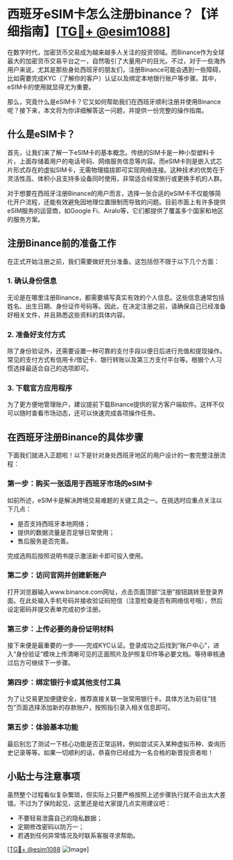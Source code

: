 # 西班牙eSIM卡怎么注册binance？【详细指南】[[TG💪+ @esim1088](https://t.me/s/esim1088)]

在数字时代，加密货币交易成为越来越多人关注的投资领域。而Binance作为全球最大的加密货币交易平台之一，自然吸引了大量用户的目光。不过，对于一些海外用户来说，尤其是那些身处西班牙的朋友们，注册Binance可能会遇到一些障碍，比如需要完成KYC（了解你的客户）认证以及绑定本地银行账户等步骤。其中，eSIM卡的使用就显得尤为重要。

那么，究竟什么是eSIM卡？它又如何帮助我们在西班牙顺利注册并使用Binance呢？接下来，本文将为你详细解答这一问题，并提供一份完整的操作指南。

## 什么是eSIM卡？

首先，让我们来了解一下eSIM卡的基本概念。传统的SIM卡是一种小型塑料卡片，上面存储着用户的电话号码、网络服务信息等内容。而eSIM卡则是嵌入式芯片形式存在的虚拟SIM卡，无需物理插拔即可实现网络连接。这种技术的优势在于灵活性高、体积小且支持多设备同时使用，非常适合经常旅行或更换手机的人群。

对于想要在西班牙注册Binance的用户而言，选择一张合适的eSIM卡不仅能够简化开户流程，还能有效避免因地理位置限制而导致的问题。目前市面上有许多提供eSIM服务的运营商，如Google Fi、Airalo等，它们都提供了覆盖多个国家和地区的服务方案。

## 注册Binance前的准备工作

在正式开始注册之前，我们需要做好充分准备。这包括但不限于以下几个方面：

### 1. 确认身份信息
无论是在哪里注册Binance，都需要填写真实有效的个人信息。这些信息通常包括姓名、出生日期、身份证件号码等。因此，在决定注册之前，请确保自己已经准备好相关文件，并且熟悉这些资料的具体内容。

### 2. 准备好支付方式
除了身份验证外，还需要设置一种可靠的支付手段以便日后进行充值和提现操作。常见的支付方式有信用卡/借记卡、银行转账以及第三方支付平台等。根据个人习惯选择最适合自己的选项即可。

### 3. 下载官方应用程序
为了更方便地管理账户，建议提前下载Binance提供的官方客户端软件。这样不仅可以随时查看市场动态，还可以快速完成各项操作任务。

## 在西班牙注册Binance的具体步骤

下面我们就进入正题啦！以下是针对身处西班牙地区的用户设计的一套完整注册流程：

### 第一步：购买一张适用于西班牙市场的eSIM卡
如前所述，eSIM卡是解决跨境交易难题的关键工具之一。在挑选时应重点关注以下几点：
- 是否支持西班牙本地网络；
- 提供的数据流量是否足够日常使用；
- 售后服务是否完善。

完成选购后按照说明书提示激活新卡即可投入使用。

### 第二步：访问官网并创建新账户
打开浏览器输入www.binance.com网址，点击页面顶部“注册”按钮跳转至登录界面。在此处输入手机号码并接收验证码短信（注意检查是否有网络信号哦），然后设定密码并提交表单完成初步注册。

### 第三步：上传必要的身份证明材料
接下来便是最重要的一步——完成KYC认证。登录成功之后找到“账户中心”，进入“身份验证”模块上传清晰可见的正面照片及护照复印件等必要文档。等待审核通过后方可继续下一步骤。

### 第四步：绑定银行卡或其他支付工具
为了让交易更加便捷安全，推荐直接关联一张常用银行卡。具体方法为前往“钱包”页面选择添加新的存款账户，按照指引录入相关信息即可。

### 第五步：体验基本功能
最后别忘了测试一下核心功能是否正常运转。例如尝试买入某种虚拟币种、查询历史记录等等。如果一切顺利的话，恭喜你已经成为一名合格的新晋投资者啦！

## 小贴士与注意事项

虽然整个过程看似复杂繁琐，但实际上只要严格按照上述步骤执行就不会出太大差错。不过为了保险起见，这里还是给大家提几点实用建议吧：
- 不要轻易泄露自己的隐私数据；
- 定期修改密码以防万一；
- 若遇到任何异常情况及时联系客服寻求帮助。

[[TG💪+ @esim1088](https://t.me/s/esim1088) ![Image](https://i.postimg.cc/4NQfJmqS/Snipaste-2025-05-13-00-14-12.png)]